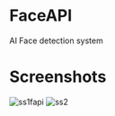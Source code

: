 # FaceAPI
AI Face detection system

# Screenshots
![ss1fapi](https://user-images.githubusercontent.com/72953518/111711064-579ae780-8821-11eb-9ec3-fd8fa54b6eb8.PNG)
![ss2](https://user-images.githubusercontent.com/72953518/111711061-57025100-8821-11eb-9722-232a3f081f33.PNG)
